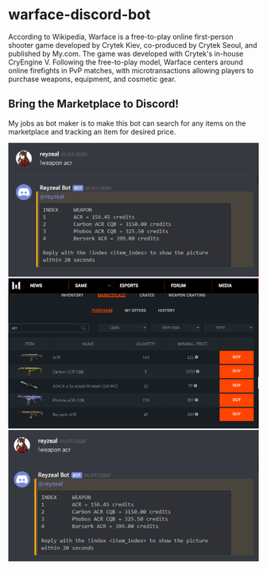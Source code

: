 # warface-discord-bot

According to Wikipedia, Warface is a free-to-play online first-person shooter game developed by Crytek Kiev, co-produced by Crytek Seoul, and published by My.com. The game was developed with Crytek's in-house CryEngine V. Following the free-to-play model, Warface centers around online firefights in PvP matches, with microtransactions allowing players to purchase weapons, equipment, and cosmetic gear.

## Bring the Marketplace to Discord!

My jobs as bot maker is to make this bot can search for any items on the marketplace and tracking an item for desired price.

![Screenshot](https://raw.githubusercontent.com/reyzeal/warface-discord-bot/master/image.png)
![Screenshot](https://raw.githubusercontent.com/reyzeal/warface-discord-bot/master/image2.PNG)
![Screenshot](https://raw.githubusercontent.com/reyzeal/warface-discord-bot/master/image3.PNG)
